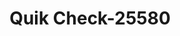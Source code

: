 ---
f_zip-code: 83501
f_state-code: ID
title: Quik Check-25580
f_phone: 208-798-8787
f_city-only: Lewiston
f_address: 234 Thain Road Lewiston
f_location-unique-id: '25580'
slug: quik-check-25580
updated-on: '2024-05-30T13:46:58.046Z'
created-on: '2024-05-30T13:36:59.803Z'
published-on: '2024-05-30T13:54:32.469Z'
f_city-state: cms/city/lewiston-id.md
f_company: cms/company/quik-check.md
f_state: cms/state/idaho.md
layout: '[payday-loan].html'
tags: payday-loan
---